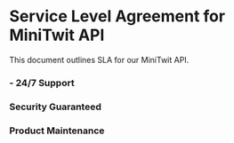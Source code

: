# Service Level Agreement for MiniTwit API
This document outlines SLA for our MiniTwit API.

### - 24/7 Support

### Security Guaranteed

### Product Maintenance 

